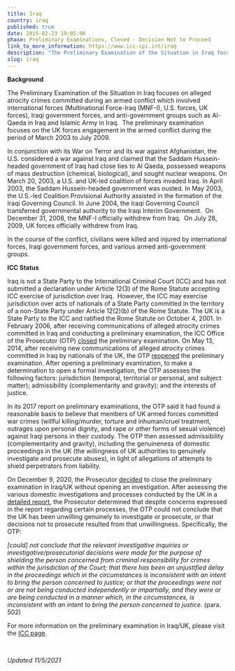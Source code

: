 ```yaml
---
title: Iraq
country: iraq
published: true
date: 2015-02-23 19:05:00
phase: Preliminary Examinations, Closed - Decision Not to Proceed
link_to_more_information: https://www.icc-cpi.int/iraq
description: "The Preliminary Examination of the Situation in Iraq focuses on alleged atrocity crimes committed during an armed conflict which involved international forces (Multinational Force-Iraq (MNF-I), U.S. forces, UK forces), Iraqi government forces, and anti-government groups such as Al-Qaeda in Iraq and Islamic Army in Iraq. \_The preliminary examination focuses on the period of March 2003 to July 2009.\_\nIn December 2020, the Prosecutor closed the preliminary examination in Iraq/UK, deciding not to proceed with an investigation."
slug: iraq
---
```


**Background**

The Preliminary Examination of the Situation in Iraq focuses on alleged atrocity crimes committed during an armed conflict which involved international forces (Multinational Force-Iraq (MNF-I), U.S. forces, UK forces), Iraqi government forces, and anti-government groups such as Al-Qaeda in Iraq and Islamic Army in Iraq. &nbsp;The preliminary examination focuses on the UK forces engagement in the armed conflict during the period of March 2003 to July 2009.

In conjunction with its War on Terror and its war against Afghanistan, the U.S. considered a war against Iraq and claimed that the Saddam Hussein-headed government of Iraq had close ties to Al Qaeda, possessed weapons of mass destruction (chemical, biological), and sought nuclear weapons. On March 20, 2003, a U.S. and UK-led coalition of forces invaded Iraq. In April 2003, the Saddam Hussein-headed government was ousted. In May 2003, the U.S.-led Coalition Provisional Authority assisted in the formation of the Iraqi Governing Council. In June 2004, the Iraqi Governing Council transferred governmental authority to the Iraqi Interim Government. &nbsp;On December 31, 2008, the MNF-I officially withdrew from Iraq. &nbsp;On July 28, 2009, UK forces officially withdrew from Iraq.

In the course of the conflict, civilians were killed and injured by international forces, Iraqi government forces, and various armed anti-government groups.

**ICC Status**

Iraq is not a State Party to the International Criminal Court (ICC) and has not submitted a declaration under Article 12(3) of the Rome Statute accepting ICC exercise of jurisdiction over Iraq.&nbsp; However, the ICC may exercise jurisdiction over acts of nationals of a State Party committed in the territory of a non-State Party under Article 12(2)(b) of the Rome Statute. The UK is a State Party to the ICC and ratified the Rome Statute on October 4, 2001. In February 2006, after receiving communications of alleged atrocity crimes committed in Iraq and conducting a preliminary examination, the ICC Office of the Prosecutor (OTP) [closed](https://www.icc-cpi.int/NR/rdonlyres/04D143C8-19FB-466C-AB77-4CDB2FDEBEF7/143682/OTP_letter_to_senders_re_Iraq_9_February_2006.pdf) the preliminary examination. On May 13, 2014, after receiving new communications of alleged atrocity crimes committed in Iraq by nationals of the UK, the OTP [reopened](https://www.icc-cpi.int/Pages/item.aspx?name=otp-statement-iraq-13-05-2014) the preliminary examination. After opening a preliminary examination, to make a determination to open a formal investigation, the OTP assesses the following factors: jurisdiction (temporal, territorial or personal, and subject matter); admissibility (complementarity and gravity); and the interests of justice.

In its 2017 report on preliminary examinations, the OTP said it had found a reasonable basis to believe that members of UK armed forces committed war crimes (willful killing/murder, torture and inhuman/cruel treatment, outrages upon personal dignity, and rape or other forms of sexual violence) against Iraqi persons in their custody. The OTP then assessed admissibility (complementarity and gravity), including the genuineness of domestic proceedings in the UK (the willingness of UK authorities to genuinely investigate and prosecute abuses), in light of allegations of attempts to shield perpetrators from liability.

On December 9, 2020, the Prosecutor [decided](https://www.icc-cpi.int/Pages/item.aspx?name=201209-otp-statement-iraq-uk) to close the preliminary examination in Iraq/UK without opening an investigation. After assessing the various domestic investigations and processes conducted by the UK in a [detailed report](https://www.icc-cpi.int/itemsDocuments/201209-otp-final-report-iraq-uk-eng.pdf), the Prosecutor determined that despite concerns expressed in the report regarding certain processes, the OTP could not conclude that the UK has been unwilling genuinely to investigate or prosecute, or that decisions not to prosecute resulted from that unwillingness. Specifically, the OTP:

*\[could\] not conclude that the relevant investigative inquiries or investigative/prosecutorial decisions were made for the purpose of shielding the person concerned from criminal responsibility for crimes within the jurisdiction of the Court; that there has been an unjustified delay in the proceedings which in the circumstances is inconsistent with an intent to bring the person concerned to justice; or that the proceedings were not or are not being conducted independently or impartially, and they were or are being conducted in a manner which, in the circumstances, is inconsistent with an intent to bring the person concerned to justice.* (para. 502)

For more information on the preliminary examination in Iraq/UK, please visit the [ICC page](https://www.icc-cpi.int/iraq).

&nbsp;

*Updated 11/5/2021*
